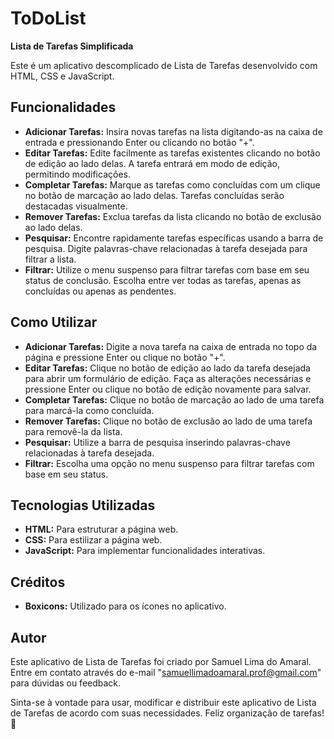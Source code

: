 # ToDoList
**Lista de Tarefas Simplificada**

Este é um aplicativo descomplicado de Lista de Tarefas desenvolvido com HTML, CSS e JavaScript.

## Funcionalidades

- **Adicionar Tarefas:** Insira novas tarefas na lista digitando-as na caixa de entrada e pressionando Enter ou clicando no botão "+".
- **Editar Tarefas:** Edite facilmente as tarefas existentes clicando no botão de edição ao lado delas. A tarefa entrará em modo de edição, permitindo modificações.
- **Completar Tarefas:** Marque as tarefas como concluídas com um clique no botão de marcação ao lado delas. Tarefas concluídas serão destacadas visualmente.
- **Remover Tarefas:** Exclua tarefas da lista clicando no botão de exclusão ao lado delas.
- **Pesquisar:** Encontre rapidamente tarefas específicas usando a barra de pesquisa. Digite palavras-chave relacionadas à tarefa desejada para filtrar a lista.
- **Filtrar:** Utilize o menu suspenso para filtrar tarefas com base em seu status de conclusão. Escolha entre ver todas as tarefas, apenas as concluídas ou apenas as pendentes.

## Como Utilizar

- **Adicionar Tarefas:** Digite a nova tarefa na caixa de entrada no topo da página e pressione Enter ou clique no botão "+".
- **Editar Tarefas:** Clique no botão de edição ao lado da tarefa desejada para abrir um formulário de edição. Faça as alterações necessárias e pressione Enter ou clique no botão de edição novamente para salvar.
- **Completar Tarefas:** Clique no botão de marcação ao lado de uma tarefa para marcá-la como concluída.
- **Remover Tarefas:** Clique no botão de exclusão ao lado de uma tarefa para removê-la da lista.
- **Pesquisar:** Utilize a barra de pesquisa inserindo palavras-chave relacionadas à tarefa desejada.
- **Filtrar:** Escolha uma opção no menu suspenso para filtrar tarefas com base em seu status.

## Tecnologias Utilizadas

- **HTML:** Para estruturar a página web.
- **CSS:** Para estilizar a página web.
- **JavaScript:** Para implementar funcionalidades interativas.

## Créditos

- **Boxicons:** Utilizado para os ícones no aplicativo.

## Autor

Este aplicativo de Lista de Tarefas foi criado por Samuel Lima do Amaral. Entre em contato através do e-mail "samuellimadoamaral.prof@gmail.com" para dúvidas ou feedback.

Sinta-se à vontade para usar, modificar e distribuir este aplicativo de Lista de Tarefas de acordo com suas necessidades. Feliz organização de tarefas! 🚀
